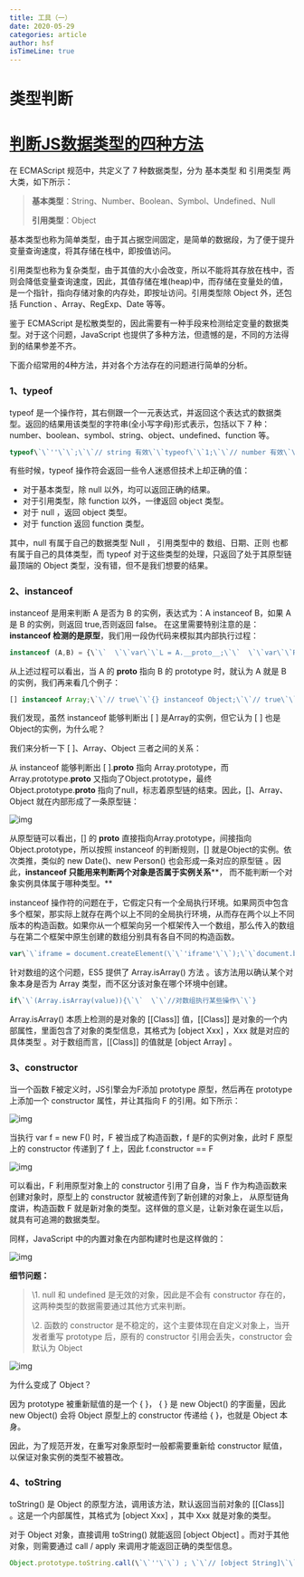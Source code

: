 ```yaml
---
title: 工具（一）
date: 2020-05-29
categories: article
author: hsf
isTimeLine: true
---
```


# 类型判断

# [判断JS数据类型的四种方法](https://www.cnblogs.com/onepixel/p/5126046.html)

在 ECMAScript 规范中，共定义了 7 种数据类型，分为 基本类型 和 引用类型 两大类，如下所示：

> **基本类型**：String、Number、Boolean、Symbol、Undefined、Null
>
> **引用类型**：Object

基本类型也称为简单类型，由于其占据空间固定，是简单的数据段，为了便于提升变量查询速度，将其存储在栈中，即按值访问。

引用类型也称为复杂类型，由于其值的大小会改变，所以不能将其存放在栈中，否则会降低变量查询速度，因此，其值存储在堆(heap)中，而存储在变量处的值，是一个指针，指向存储对象的内存处，即按址访问。引用类型除 Object 外，还包括 Function 、Array、RegExp、Date 等等。

鉴于 ECMAScript 是松散类型的，因此需要有一种手段来检测给定变量的数据类型。对于这个问题，JavaScript 也提供了多种方法，但遗憾的是，不同的方法得到的结果参差不齐。

下面介绍常用的4种方法，并对各个方法存在的问题进行简单的分析。

### **1、typeof**

typeof 是一个操作符，其右侧跟一个一元表达式，并返回这个表达式的数据类型。返回的结果用该类型的字符串(全小写字母)形式表示，包括以下 7 种：number、boolean、symbol、string、object、undefined、function 等。

```javascript
typeof\`\`''\`\`;\`\`// string 有效\`\`typeof\`\`1;\`\`// number 有效\`\`typeof\`\`Symbol();\`\`// symbol 有效\`\`typeof\`\`true\`\`;\`\`//boolean 有效\`\`typeof\`\`undefined;\`\`//undefined 有效\`\`typeof\`\`null\`\`;\`\`//object 无效\`\`typeof\`\`[] ;\`\`//object 无效\`\`typeof\`\`new\`\`Function();\`\`// function 有效\`\`typeof\`\`new\`\`Date();\`\`//object 无效\`\`typeof\`\`new\`\`RegExp();\`\`//object 无效
```

有些时候，typeof 操作符会返回一些令人迷惑但技术上却正确的值：

- 对于基本类型，除 null 以外，均可以返回正确的结果。
- 对于引用类型，除 function 以外，一律返回 object 类型。
- 对于 null ，返回 object 类型。
- 对于 function 返回 function 类型。

其中，null 有属于自己的数据类型 Null ， 引用类型中的 数组、日期、正则 也都有属于自己的具体类型，而 typeof 对于这些类型的处理，只返回了处于其原型链最顶端的 Object 类型，没有错，但不是我们想要的结果。

### **2、instanceof**

instanceof 是用来判断 A 是否为 B 的实例，表达式为：A instanceof B，如果 A 是 B 的实例，则返回 true,否则返回 false。 在这里需要特别注意的是：**instanceof 检测的是原型**，我们用一段伪代码来模拟其内部执行过程：

```javascript
instanceof (A,B) = {\`\`  \`\`var\`\`L = A.__proto__;\`\`  \`\`var\`\`R = B.prototype;\`\`  \`\`if\`\`(L === R) {\`\`    \`\`// A的内部属性 __proto__ 指向 B 的原型对象\`\`    \`\`return\`\`true\`\`;\`\`  \`\`}\`\`  \`\`return\`\`false\`\`;\`\`}
```

从上述过程可以看出，当 A 的 **proto** 指向 B 的 prototype 时，就认为 A 就是 B 的实例，我们再来看几个例子：

```JavaScript
[] instanceof Array;\`\`// true\`\`{} instanceof Object;\`\`// true\`\`new\`\`Date() instanceof Date;\`\`// true\` \`function Person(){};\`\`new\`\`Person() instanceof Person;\` \`[] instanceof Object;\`\`// true\`\`new\`\`Date() instanceof Object;\`\`// true\`\`new\`\`Person instanceof Object;\`\`// true
```

我们发现，虽然 instanceof 能够判断出 [ ] 是Array的实例，但它认为 [ ] 也是Object的实例，为什么呢？

我们来分析一下 [ ]、Array、Object 三者之间的关系：

从 instanceof 能够判断出 [ ].**proto** 指向 Array.prototype，而 Array.prototype.**proto** 又指向了Object.prototype，最终 Object.prototype.**proto** 指向了null，标志着原型链的结束。因此，[]、Array、Object 就在内部形成了一条原型链：

![img](https://images2015.cnblogs.com/blog/849589/201601/849589-20160112232510850-2003340583.png)

从原型链可以看出，[] 的 **proto** 直接指向Array.prototype，间接指向 Object.prototype，所以按照 instanceof 的判断规则，[] 就是Object的实例。依次类推，类似的 new Date()、new Person() 也会形成一条对应的原型链 。因此，**instanceof 只能用来判断两个对象是否属于实例关系****， 而不能判断一个对象实例具体属于哪种类型。**

instanceof 操作符的问题在于，它假定只有一个全局执行环境。如果网页中包含多个框架，那实际上就存在两个以上不同的全局执行环境，从而存在两个以上不同版本的构造函数。如果你从一个框架向另一个框架传入一个数组，那么传入的数组与在第二个框架中原生创建的数组分别具有各自不同的构造函数。

```javascript
var\`\`iframe = document.createElement(\`\`'iframe'\`\`);\`\`document.body.appendChild(iframe);\`\`xArray = window.frames[0].Array;\`\`var\`\`arr =\`\`new\`\`xArray(1,2,3);\`\`// [1,2,3]\`\`arr instanceof Array;\`\`// false
```

针对数组的这个问题，ES5 提供了 Array.isArray() 方法 。该方法用以确认某个对象本身是否为 Array 类型，而不区分该对象在哪个环境中创建。

```javascript
if\`\`(Array.isArray(value)){\`\`  \`\`//对数组执行某些操作\`\`}
```

Array.isArray() 本质上检测的是对象的 [[Class]] 值，[[Class]] 是对象的一个内部属性，里面包含了对象的类型信息，其格式为 [object Xxx] ，Xxx 就是对应的具体类型 。对于数组而言，[[Class]] 的值就是 [object Array] 。

### **3、constructor**

当一个函数 F被定义时，JS引擎会为F添加 prototype 原型，然后再在 prototype上添加一个 constructor 属性，并让其指向 F 的引用。如下所示：

![img](https://images2015.cnblogs.com/blog/849589/201705/849589-20170508125250566-1896556617.png)

当执行 var f = new F() 时，F 被当成了构造函数，f 是F的实例对象，此时 F 原型上的 constructor 传递到了 f 上，因此 f.constructor == F

![img](https://images2015.cnblogs.com/blog/849589/201705/849589-20170508125714941-1649387639.png)

可以看出，F 利用原型对象上的 constructor 引用了自身，当 F 作为构造函数来创建对象时，原型上的 constructor 就被遗传到了新创建的对象上， 从原型链角度讲，构造函数 F 就是新对象的类型。这样做的意义是，让新对象在诞生以后，就具有可追溯的数据类型。

同样，JavaScript 中的内置对象在内部构建时也是这样做的：

![img](https://images2015.cnblogs.com/blog/849589/201705/849589-20170508131800457-2091987664.png)

**细节问题：**

> \\1. null 和 undefined 是无效的对象，因此是不会有 constructor 存在的，这两种类型的数据需要通过其他方式来判断。
>
> \\2. 函数的 constructor 是不稳定的，这个主要体现在自定义对象上，当开发者重写 prototype 后，原有的 constructor 引用会丢失，constructor 会默认为 Object

![img](https://images2015.cnblogs.com/blog/849589/201705/849589-20170508132757347-1999338357.png)

为什么变成了 Object？

因为 prototype 被重新赋值的是一个 { }， { } 是 new Object() 的字面量，因此 new Object() 会将 Object 原型上的 constructor 传递给 { }，也就是 Object 本身。

因此，为了规范开发，在重写对象原型时一般都需要重新给 constructor 赋值，以保证对象实例的类型不被篡改。

### **4、toString**

toString() 是 Object 的原型方法，调用该方法，默认返回当前对象的 [[Class]] 。这是一个内部属性，其格式为 [object Xxx] ，其中 Xxx 就是对象的类型。

对于 Object 对象，直接调用 toString() 就能返回 [object Object] 。而对于其他对象，则需要通过 call / apply 来调用才能返回正确的类型信息。

```javascript
Object.prototype.toString.call(\`\`''\`\`) ; \`\`// [object String]\`\`Object.prototype.toString.call(1) ;  \`\`// [object Number]\`\`Object.prototype.toString.call(\`\`true\`\`) ;\`\`// [object Boolean]\`\`Object.prototype.toString.call(Symbol());\`\`//[object Symbol]\`\`Object.prototype.toString.call(undefined) ;\`\`// [object Undefined]\`\`Object.prototype.toString.call(\`\`null\`\`) ;\`\`// [object Null]\`\`Object.prototype.toString.call(\`\`new\`\`Function()) ;\`\`// [object Function]\`\`Object.prototype.toString.call(\`\`new\`\`Date()) ;\`\`// [object Date]\`\`Object.prototype.toString.call([]) ;\`\`// [object Array]\`\`Object.prototype.toString.call(\`\`new\`\`RegExp()) ;\`\`// [object RegExp]\`\`Object.prototype.toString.call(\`\`new\`\`Error()) ;\`\`// [object Error]\`\`Object.prototype.toString.call(document) ;\`\`// [object HTMLDocument]\`\`Object.prototype.toString.call(window) ;\`\`//[object global] window 是全局对象 global 的引用
```



